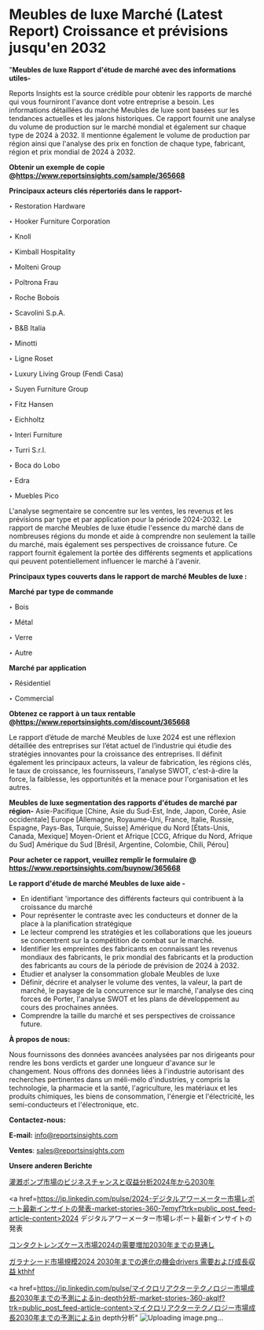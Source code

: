 # Meubles de luxe Marché (Latest Report) Croissance et prévisions jusqu'en 2032

"<strong>Meubles de luxe Rapport d'étude de marché avec des informations utiles-</strong>

Reports Insights est la source crédible pour obtenir les rapports de marché qui vous fourniront l'avance dont votre entreprise a besoin. Les informations détaillées du marché Meubles de luxe sont basées sur les tendances actuelles et les jalons historiques. Ce rapport fournit une analyse du volume de production sur le marché mondial et également sur chaque type de 2024 à 2032. Il mentionne également le volume de production par région ainsi que l'analyse des prix en fonction de chaque type, fabricant, région et prix mondial de 2024 à 2032.

<strong><b>Obtenir un exemple de copie @</b></strong><a href=https://www.reportsinsights.com/sample/365668><strong><b>https://www.reportsinsights.com/sample/365668</b></strong></a>

<b>Principaux acteurs clés répertoriés dans le rapport-</b>

<b> </b>‣ Restoration Hardware

‣ Hooker Furniture Corporation

‣ Knoll

‣ Kimball Hospitality

‣ Molteni Group

‣ Poltrona Frau

‣ Roche Bobois

‣ Scavolini S.p.A.

‣ B&B Italia

‣ Minotti

‣ Ligne Roset

‣ Luxury Living Group (Fendi Casa)

‣ Suyen Furniture Group

‣ Fitz Hansen

‣ Eichholtz

‣ Interi Furniture

‣ Turri S.r.l.

‣ Boca do Lobo

‣ Edra

‣ Muebles Pico

L'analyse segmentaire se concentre sur les ventes, les revenus et les prévisions par type et par application pour la période 2024-2032. Le rapport de marché Meubles de luxe étudie l'essence du marché dans de nombreuses régions du monde et aide à comprendre non seulement la taille du marché, mais également ses perspectives de croissance future. Ce rapport fournit également la portée des différents segments et applications qui peuvent potentiellement influencer le marché à l'avenir.

<strong>Principaux types couverts dans le rapport de marché Meubles de luxe :</strong>

<strong>Marché par type de commande</strong>

‣ Bois

‣ Métal

‣ Verre

‣ Autre

<strong>Marché par application</strong>

‣ Résidentiel

‣ Commercial

<strong><b>Obtenez ce rapport à un taux rentable @</b></strong><a href=https://www.reportsinsights.com/discount/365668><strong><b>https://www.reportsinsights.com/discount/365668</b></strong></a>

Le rapport d’étude de marché Meubles de luxe 2024 est une réflexion détaillée des entreprises sur l’état actuel de l’industrie qui étudie des stratégies innovantes pour la croissance des entreprises. Il définit également les principaux acteurs, la valeur de fabrication, les régions clés, le taux de croissance, les fournisseurs, l'analyse SWOT, c'est-à-dire la force, la faiblesse, les opportunités et la menace pour l'organisation et les autres.

<strong>Meubles de luxe segmentation des rapports d'études de marché par région-</strong>
Asie-Pacifique [Chine, Asie du Sud-Est, Inde, Japon, Corée, Asie occidentale]
Europe [Allemagne, Royaume-Uni, France, Italie, Russie, Espagne, Pays-Bas, Turquie, Suisse]
Amérique du Nord [États-Unis, Canada, Mexique]
Moyen-Orient et Afrique [CCG, Afrique du Nord, Afrique du Sud]
Amérique du Sud [Brésil, Argentine, Colombie, Chili, Pérou]

<strong>Pour acheter ce rapport, veuillez remplir le formulaire @   <a href=https://www.reportsinsights.com/buynow/365668>https://www.reportsinsights.com/buynow/365668</a></strong>

<strong>Le rapport d'étude de marché Meubles de luxe aide -</strong>
<ul>
  <li>En identifiant 'importance des différents facteurs qui contribuent à la croissance du marché</li>
  <li>Pour représenter le contraste avec les conducteurs et donner de la place à la planification stratégique</li>
  <li>Le lecteur comprend les stratégies et les collaborations que les joueurs se concentrent sur la compétition de combat sur le marché.</li>
  <li>Identifier les empreintes des fabricants en connaissant les revenus mondiaux des fabricants, le prix mondial des fabricants et la production des fabricants au cours de la période de prévision de 2024 à 2032.</li>
  <li>Étudier et analyser la consommation globale Meubles de luxe</li>
  <li>Définir, décrire et analyser le volume des ventes, la valeur, la part de marché, le paysage de la concurrence sur le marché, l'analyse des cinq forces de Porter, l'analyse SWOT et les plans de développement au cours des prochaines années.</li>
  <li>Comprendre la taille du marché et ses perspectives de croissance future.</li>
</ul>
<strong>À propos de nous:</strong>

Nous fournissons des données avancées analysées par nos dirigeants pour rendre les bons verdicts et garder une longueur d'avance sur le changement. Nous offrons des données liées à l'industrie autorisant des recherches pertinentes dans un méli-mélo d'industries, y compris la technologie, la pharmacie et la santé, l'agriculture, les matériaux et les produits chimiques, les biens de consommation, l'énergie et l'électricité, les semi-conducteurs et l'électronique, etc.

<strong>Contactez-nous:</strong>

<strong>E-mail:</strong> <a href=mailto:info@reportsinsights.com>info@reportsinsights.com</a>

<strong>Ventes</strong>: <a href=mailto:sales@reportsinsights.com>sales@reportsinsights.com</a>

<strong>Unsere anderen Berichte</strong>

<a href=https://www.linkedin.com/pulse/灌漑ポンプ市場のビジネスチャンスと収益分析2024年から2030年-healthscope-news-245-cvolf/>灌漑ポンプ市場のビジネスチャンスと収益分析2024年から2030年</a>

<a href=https://jp.linkedin.com/pulse/2024-デジタルアワーメーター市場レポート最新インサイトの発表-market-stories-360-7emyf?trk=public_post_feed-article-content>2024 デジタルアワーメーター市場レポート最新インサイトの発表</a>

<a href=https://www.linkedin.com/pulse/コンタクトレンズケース市場2024の需要増加2030年までの見通し-infopulse-daily-360-qiv7e/>コンタクトレンズケース市場2024の需要増加2030年までの見通し</a>

<a href=https://www.linkedin.com/pulse/ガラナシード市場規模2024-2030年までの進化の機会drivers-需要および成長収益-kthhf/>ガラナシード市場規模2024 2030年までの進化の機会drivers 需要および成長収益 kthhf</a>

<a href=https://jp.linkedin.com/pulse/マイクロリアクターテクノロジー市場成長2030年までの予測によるin-depth分析-market-stories-360-akqlf?trk=public_post_feed-article-content>マイクロリアクターテクノロジー市場成長2030年までの予測によるin depth分析</a>"
![Uploading image.png…]()
